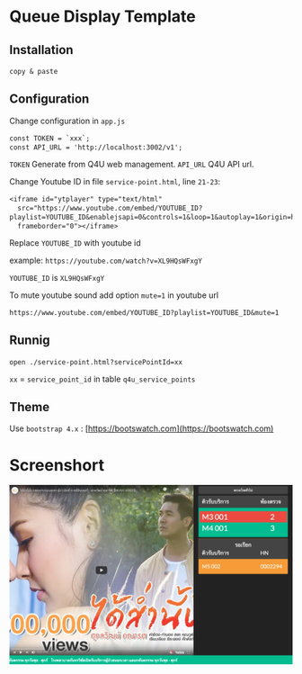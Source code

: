 # Queue Display Template

## Installation

```
copy & paste
```

## Configuration
Change configuration in `app.js`

```
const TOKEN = `xxx`;
const API_URL = 'http://localhost:3002/v1';
```

`TOKEN` Generate from Q4U web management.
`API_URL` Q4U API url.

Change Youtube ID in file `service-point.html`, line `21-23`:

```
<iframe id="ytplayer" type="text/html"
  src="https://www.youtube.com/embed/YOUTUBE_ID?playlist=YOUTUBE_ID&enablejsapi=0&controls=1&loop=1&autoplay=1&origin=http://ict.moph.go.th"
  frameborder="0"></iframe>
```

Replace `YOUTUBE_ID` with youtube id

example:  `https://youtube.com/watch?v=XL9HQsWFxgY`

`YOUTUBE_ID` is `XL9HQsWFxgY`

To mute youtube sound add option `mute=1` in youtube url

```
https://www.youtube.com/embed/YOUTUBE_ID?playlist=YOUTUBE_ID&mute=1
```

## Runnig

```
open ./service-point.html?servicePointId=xx
```

`xx` = `service_point_id` in table `q4u_service_points`

## Theme

Use `bootstrap 4.x` : [https://bootswatch.com](https://bootswatch.com)

# Screenshort

![Q4U](ss.png)